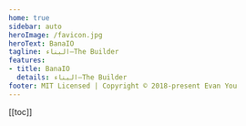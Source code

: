 ```yaml
---
home: true
sidebar: auto
heroImage: /favicon.jpg
heroText: BanaIO
tagline: البناء—The Builder
features:
- title: BanaIO
  details: البناء—The Builder
footer: MIT Licensed | Copyright © 2018-present Evan You
---
```

[[toc]]
